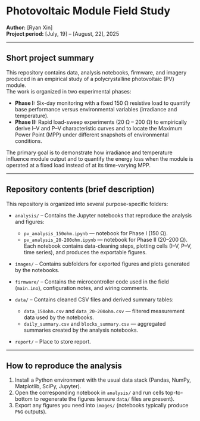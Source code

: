 # Photovoltaic Module Field Study

**Author:** [Ryan Xin]  
**Project period:** [July, 19] – [August, 22], 2025

---

## Short project summary
This repository contains data, analysis notebooks, firmware, and imagery produced in an empirical study of a polycrystalline photovoltaic (PV) module.  
The work is organized in two experimental phases:

- **Phase I:** Six-day monitoring with a fixed 150 Ω resistive load to quantify base performance versus environmental variables (irradiance and temperature).  
- **Phase II:** Rapid load-sweep experiments (20 Ω – 200 Ω) to empirically derive I–V and P–V characteristic curves and to locate the Maximum Power Point (MPP) under different snapshots of environmental conditions.

The primary goal is to demonstrate how irradiance and temperature influence module output and to quantify the energy loss when the module is operated at a fixed load instead of at its time-varying MPP.

---

## Repository contents (brief description)
This repository is organized into several purpose-specific folders:

- `analysis/` – Contains the Jupyter notebooks that reproduce the analysis and figures:
  - `pv_analysis_150ohm.ipynb` — notebook for Phase I (150 Ω).
  - `pv_analysis_20-200ohm.ipynb` — notebook for Phase II (20–200 Ω).
  Each notebook contains data-cleaning steps, plotting cells (I–V, P–V, time series), and produces the exportable figures.

- `images/` – Contains subfolders for exported figures and plots generated by the notebooks. 

- `firmware/` – Contains the microcontroller code used in the field (`main.ino`), configuration notes, and wiring comments.

- `data/` – Contains cleaned CSV files and derived summary tables:
  - `data_150ohm.csv` and `data_20-200ohm.csv` — filtered measurement data used by the notebooks.
  - `daily_summary.csv` and `blocks_summary.csv` — aggregated summaries created by the analysis notebooks.

- `report/` – Place to store report.



---

## How to reproduce the analysis
1. Install a Python environment with the usual data stack (Pandas, NumPy, Matplotlib, SciPy, Jupyter).  
2. Open the corresponding notebook in `analysis/` and run cells top-to-bottom to regenerate the figures (ensure `data/` files are present).  
3. Export any figures you need into `images/` (notebooks typically produce `PNG` outputs).



